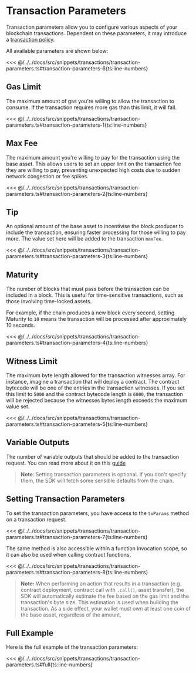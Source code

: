 # Transaction Parameters

Transaction parameters allow you to configure various aspects of your blockchain transactions. Dependent on these parameters, it may introduce a [transaction policy](./transaction-policies.md).

All available parameters are shown below:

<<< @/../../docs/src/snippets/transactions/transaction-parameters.ts#transaction-parameters-6{ts:line-numbers}

## Gas Limit

The maximum amount of gas you're willing to allow the transaction to consume. If the transaction requires more gas than this limit, it will fail.

<<< @/../../docs/src/snippets/transactions/transaction-parameters.ts#transaction-parameters-1{ts:line-numbers}

## Max Fee

The maximum amount you're willing to pay for the transaction using the base asset. This allows users to set an upper limit on the transaction fee they are willing to pay, preventing unexpected high costs due to sudden network congestion or fee spikes.

<<< @/../../docs/src/snippets/transactions/transaction-parameters.ts#transaction-parameters-2{ts:line-numbers}

## Tip

An optional amount of the base asset to incentivise the block producer to include the transaction, ensuring faster processing for those willing to pay more. The value set here will be added to the transaction `maxFee`.

<<< @/../../docs/src/snippets/transactions/transaction-parameters.ts#transaction-parameters-3{ts:line-numbers}

## Maturity

The number of blocks that must pass before the transaction can be included in a block. This is useful for time-sensitive transactions, such as those involving time-locked assets.

For example, if the chain produces a new block every second, setting Maturity to `10` means the transaction will be processed after approximately 10 seconds.

<<< @/../../docs/src/snippets/transactions/transaction-parameters.ts#transaction-parameters-4{ts:line-numbers}

## Witness Limit

The maximum byte length allowed for the transaction witnesses array. For instance, imagine a transaction that will deploy a contract. The contract bytecode will be one of the entries in the transaction witnesses. If you set this limit to `5000` and the contract bytecode length is `6000`, the transaction will be rejected because the witnesses bytes length exceeds the maximum value set.

<<< @/../../docs/src/snippets/transactions/transaction-parameters.ts#transaction-parameters-5{ts:line-numbers}

## Variable Outputs

The number of variable outputs that should be added to the transaction request. You can read more about it on this [guide](../contracts/variable-outputs.md)

> **Note**: Setting transaction parameters is optional. If you don't specify them, the SDK will fetch some sensible defaults from the chain.

## Setting Transaction Parameters

To set the transaction parameters, you have access to the `txParams` method on a transaction request.

<<< @/../../docs/src/snippets/transactions/transaction-parameters.ts#transaction-parameters-7{ts:line-numbers}

The same method is also accessible within a function invocation scope, so it can also be used when calling contract functions.

<<< @/../../docs/src/snippets/transactions/transaction-parameters.ts#transaction-parameters-8{ts:line-numbers}

> **Note:** When performing an action that results in a transaction (e.g. contract deployment, contract call with `.call()`, asset transfer), the SDK will automatically estimate the fee based on the gas limit and the transaction's byte size. This estimation is used when building the transaction. As a side effect, your wallet must own at least one coin of the base asset, regardless of the amount.

## Full Example

Here is the full example of the transaction parameters:

<<< @/../../docs/src/snippets/transactions/transaction-parameters.ts#full{ts:line-numbers}
